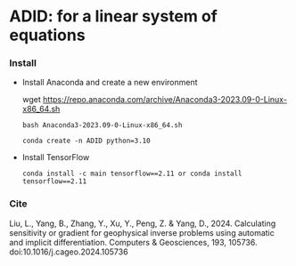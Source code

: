 # ADID: for a linear system of equations

### Install
- Install Anaconda and create a new environment

  wget https://repo.anaconda.com/archive/Anaconda3-2023.09-0-Linux-x86_64.sh

  `bash Anaconda3-2023.09-0-Linux-x86_64.sh`

  `conda create -n ADID python=3.10`

- Install TensorFlow

  `conda install -c main tensorflow==2.11 or conda install tensorflow==2.11`

### Cite
Liu, L., Yang, B., Zhang, Y., Xu, Y., Peng, Z. & Yang, D., 2024. Calculating sensitivity or gradient for geophysical inverse problems using automatic and implicit differentiation. Computers & Geosciences, 193, 105736. doi:10.1016/j.cageo.2024.105736
